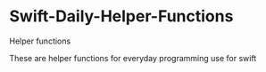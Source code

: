 # Swift-Daily-Helper-Functions
Helper functions

These are helper functions for everyday programming use for swift
